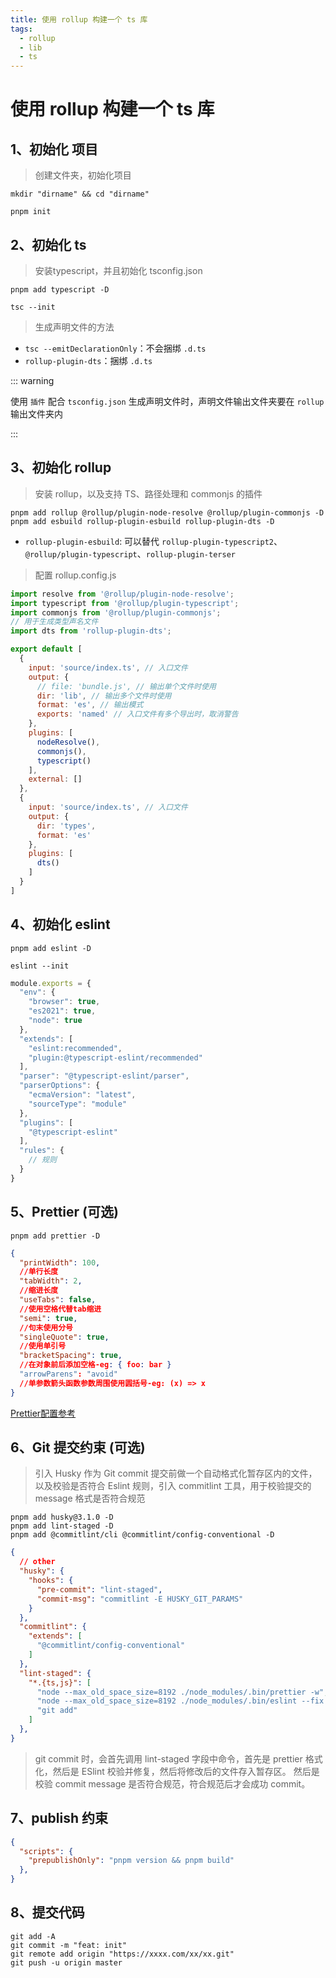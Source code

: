 ```yaml
---
title: 使用 rollup 构建一个 ts 库
tags:
  - rollup
  - lib
  - ts
---
```


# 使用 rollup 构建一个 ts 库

## 1、初始化 项目

> 创建文件夹，初始化项目

```shell
mkdir "dirname" && cd "dirname"

pnpm init
```

## 2、初始化 ts

> 安装typescript，并且初始化 tsconfig.json

```shell
pnpm add typescript -D

tsc --init

```

> 生成声明文件的方法

* `tsc --emitDeclarationOnly`：不会捆绑 `.d.ts`
* `rollup-plugin-dts`：捆绑 `.d.ts`

::: warning

使用 `插件` 配合 `tsconfig.json` 生成声明文件时，声明文件输出文件夹要在 `rollup` 输出文件夹内

:::


## 3、初始化 rollup

> 安装 rollup，以及支持 TS、路径处理和 commonjs 的插件

```shell
pnpm add rollup @rollup/plugin-node-resolve @rollup/plugin-commonjs -D
pnpm add esbuild rollup-plugin-esbuild rollup-plugin-dts -D
```
* `rollup-plugin-esbuild`: 可以替代 `rollup-plugin-typescript2`、`@rollup/plugin-typescript`、`rollup-plugin-terser`


> 配置 rollup.config.js

```javascript
import resolve from '@rollup/plugin-node-resolve';
import typescript from '@rollup/plugin-typescript';
import commonjs from '@rollup/plugin-commonjs';
// 用于生成类型声名文件
import dts from 'rollup-plugin-dts';

export default [
  {
    input: 'source/index.ts', // 入口文件
    output: {
      // file: 'bundle.js', // 输出单个文件时使用
      dir: 'lib', // 输出多个文件时使用
      format: 'es', // 输出模式
      exports: 'named' // 入口文件有多个导出时，取消警告
    },
    plugins: [
      nodeResolve(),
      commonjs(),
      typescript()
    ],
    external: []
  },
  {
    input: 'source/index.ts', // 入口文件
    output: {
      dir: 'types',
      format: 'es'
    },
    plugins: [
      dts()
    ]
  }
]

```

## 4、初始化 eslint

```shell
pnpm add eslint -D

eslint --init
```

```javascript
module.exports = {
  "env": {
    "browser": true,
    "es2021": true,
    "node": true
  },
  "extends": [
    "eslint:recommended",
    "plugin:@typescript-eslint/recommended"
  ],
  "parser": "@typescript-eslint/parser",
  "parserOptions": {
    "ecmaVersion": "latest",
    "sourceType": "module"
  },
  "plugins": [
    "@typescript-eslint"
  ],
  "rules": {
    // 规则
  }
}
```

## 5、Prettier (可选)

```shell
pnpm add prettier -D
```

```json lines
{
  "printWidth": 100,
  //单行长度
  "tabWidth": 2,
  //缩进长度
  "useTabs": false,
  //使用空格代替tab缩进
  "semi": true,
  //句末使用分号
  "singleQuote": true,
  //使用单引号
  "bracketSpacing": true,
  //在对象前后添加空格-eg: { foo: bar }
  "arrowParens": "avoid"
  //单参数箭头函数参数周围使用圆括号-eg: (x) => x
}
```

[Prettier配置参考](https://prettier.io/docs/en/options.html)


## 6、Git 提交约束 (可选)

> 引入 Husky 作为 Git commit 提交前做一个自动格式化暂存区内的文件，以及校验是否符合 Eslint 规则，引入 commitlint 工具，用于校验提交的 message 格式是否符合规范

```shell
pnpm add husky@3.1.0 -D
pnpm add lint-staged -D
pnpm add @commitlint/cli @commitlint/config-conventional -D
```

```json lines
{
  // other
  "husky": {
    "hooks": {
      "pre-commit": "lint-staged",
      "commit-msg": "commitlint -E HUSKY_GIT_PARAMS"
    }
  },
  "commitlint": {
    "extends": [
      "@commitlint/config-conventional"
    ]
  },
  "lint-staged": {
    "*.{ts,js}": [
      "node --max_old_space_size=8192 ./node_modules/.bin/prettier -w",
      "node --max_old_space_size=8192 ./node_modules/.bin/eslint --fix --color",
      "git add"
    ]
  },
}
```

> git commit 时，会首先调用 lint-staged 字段中命令，首先是 prettier 格式化，然后是 ESlint 校验并修复，然后将修改后的文件存入暂存区。 然后是校验 commit message 是否符合规范，符合规范后才会成功
> commit。

## 7、publish 约束

```json lines
{
  "scripts": {
    "prepublishOnly": "pnpm version && pnpm build"
  },
}
```

## 8、提交代码

```shell
git add -A
git commit -m "feat: init"
git remote add origin "https://xxxx.com/xx/xx.git"
git push -u origin master
```
